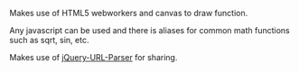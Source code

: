 Makes use of HTML5 webworkers and canvas to draw function.

Any javascript can be used and there is aliases for common math functions such as sqrt, sin, etc.

Makes use of [jQuery-URL-Parser](https://github.com/allmarkedup/jQuery-URL-Parser) for sharing.
